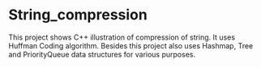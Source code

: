 # String_compression
This project shows C++ illustration of compression of string. It uses Huffman Coding algorithm. Besides this project also uses Hashmap, Tree and PriorityQueue data structures for various purposes.

